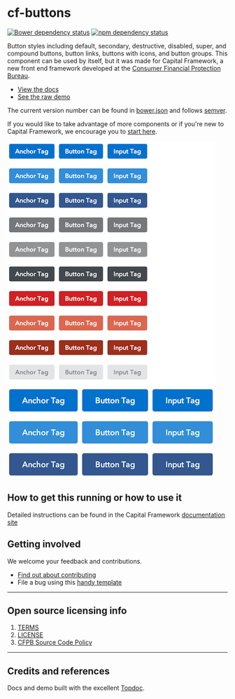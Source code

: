 
# cf-buttons

[![Bower dependency status](https://www.versioneye.com/user/projects/5345b61fe97a46bd58000150/badge.png)](https://www.versioneye.com/user/projects/5345b61fe97a46bd58000150)
[![npm dependency status](https://gemnasium.com/cfpb/cf-typography.svg)](https://gemnasium.com/cfpb/cf-buttons)

Button styles including default, secondary, destructive, disabled, super, and
compound buttons, button links, buttons with icons, and button groups.
This component can be used by itself, but it was made for Capital Framework,
a new front end framework developed at the
[Consumer Financial Protection Bureau](https://cfpb.github.io/).

- [View the docs](https://cfpb.github.io/cf-buttons/docs/)
- [See the raw demo](https://cfpb.github.io/cf-buttons/demo/)

The current version number can be found in [bower.json](bower.json#L3)
and follows [semver](http://semver.org/).

If you would like to take advantage of more components or if you're new to
Capital Framework, we encourage you to [start here](https://cfpb.github.io/capital-framework/).

![](screenshot.png)


## How to get this running or how to use it

Detailed instructions can be found in the Capital Framework
[documentation site](https://cfpb.github.io/capital-framework/components/)


## Getting involved

We welcome your feedback and contributions.

- [Find out about contributing](CONTRIBUTING.md)
- File a bug using this [handy template](https://github.com/cfpb/cf-buttons/issues/new?body=%23%23%20URL%0D%0D%0D%23%23%20Actual%20Behavior%0D%0D%0D%23%23%20Expected%20Behavior%0D%0D%0D%23%23%20Steps%20to%20Reproduce%0D%0D%0D%23%23%20Screenshot&labels=bug)


----

## Open source licensing info
1. [TERMS](TERMS.md)
2. [LICENSE](LICENSE)
3. [CFPB Source Code Policy](https://github.com/cfpb/source-code-policy/)


----

## Credits and references

Docs and demo built with the excellent [Topdoc](https://github.com/topcoat/topdoc/).
